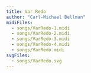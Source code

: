```yaml
---
title: Var Redo
author: "Carl-Michael Bellman"
midiFiles:
  - songs/VarRedo-1.midi
  - songs/VarRedo-2.midi
  - songs/VarRedo-3.midi
  - songs/VarRedo-4.midi
  - songs/VarRedo.midi
svgFiles:
  - songs/VarRedo.svg
---
```

